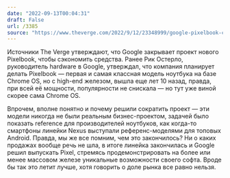 ```yaml
---
date: "2022-09-13T00:04:31"
draft: False
url: /3385
source: "https://www.theverge.com/2022/9/12/23348999/google-pixelbook-canceled-team-shut-down"
---
```


Источники The Verge утверждают, что Google закрывает проект нового Pixelbook, чтобы сэкономить средства. Ранее Рик Остерло, руководитель hardware в Google, утверждал, что компания планирует делать Pixelbook — первая и самая классная модель ноутбука на базе Chrome OS, но с high-end железом, вышла еще лет 10 назад, правда, при всей её мощности, популярности не снискала — но тут уже виной скорее сама Chrome OS.

Впрочем, вполне понятно и почему решили сократить проект — эти модели никогда не были реальным бизнес-проектом, задачей было показать reference для производителей ноутбуков, как когда-то смартфоны линейки Nexus выступали референс-моделями для топовых Android. Правда, мы же все помним, чем это закончилось? Ни о каких продажах вообще речь не шла, в итоге линейка закончилась и Google решил выпускать Pixel, стремясь продемонстрировать на более или менее массовом железе уникальные возможности своего софта. Вроде бы так это летит лучше, хотя говорить о доле рынка все равно нельзя.
